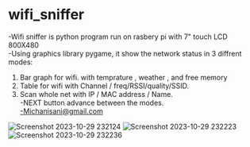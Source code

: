 # wifi_sniffer
-Wifi sniffer is python program run on rasbery pi with 7" touch LCD 800X480 <br />
-Using graphics library pygame, it show the network status in 3 diffrent modes: <br />
1. Bar graph for wifi. with temprature , weather , and free memory<br />
2. Table for wifi with Channel / freq/RSSI/quality/SSID.<br />
3. Scan whole net with IP / MAC address / Name.<br />
-NEXT button advance between the modes.<br />
-Michanisani@gmail.com

![Screenshot 2023-10-29 232124](https://github.com/michanisani/wifi_sniffer/assets/12528067/50c86814-894f-469c-a6bd-72f5416a922e)
![Screenshot 2023-10-29 232223](https://github.com/michanisani/wifi_sniffer/assets/12528067/7867ea9f-300f-4c3d-9685-0adc08a371ca)
![Screenshot 2023-10-29 232236](https://github.com/michanisani/wifi_sniffer/assets/12528067/cf382c90-ba1d-417b-8dfb-e3963fc70166)
